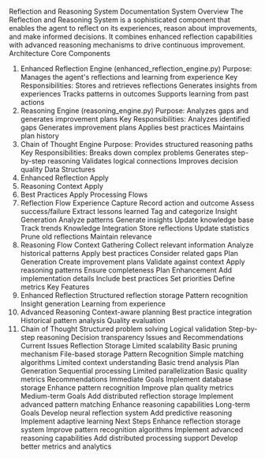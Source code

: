 Reflection and Reasoning System Documentation
System Overview
The Reflection and Reasoning System is a sophisticated component that enables the agent to reflect on its experiences, reason about improvements, and make informed decisions. It combines enhanced reflection capabilities with advanced reasoning mechanisms to drive continuous improvement.
Architecture
Core Components
1. Enhanced Reflection Engine (enhanced_reflection_engine.py)
Purpose: Manages the agent's reflections and learning from experience
Key Responsibilities:
Stores and retrieves reflections
Generates insights from experiences
Tracks patterns in outcomes
Supports learning from past actions
2. Reasoning Engine (reasoning_engine.py)
Purpose: Analyzes gaps and generates improvement plans
Key Responsibilities:
Analyzes identified gaps
Generates improvement plans
Applies best practices
Maintains plan history
3. Chain of Thought Engine
Purpose: Provides structured reasoning paths
Key Responsibilities:
Breaks down complex problems
Generates step-by-step reasoning
Validates logical connections
Improves decision quality
Data Structures
1. Enhanced Reflection
Apply
2. Reasoning Context
Apply
3. Best Practices
Apply
Processing Flows
1. Reflection Flow
Experience Capture
Record action and outcome
Assess success/failure
Extract lessons learned
Tag and categorize
Insight Generation
Analyze patterns
Generate insights
Update knowledge base
Track trends
Knowledge Integration
Store reflections
Update statistics
Prune old reflections
Maintain relevance
2. Reasoning Flow
Context Gathering
Collect relevant information
Analyze historical patterns
Apply best practices
Consider related gaps
Plan Generation
Create improvement plans
Validate against context
Apply reasoning patterns
Ensure completeness
Plan Enhancement
Add implementation details
Include best practices
Set priorities
Define metrics
Key Features
1. Enhanced Reflection
Structured reflection storage
Pattern recognition
Insight generation
Learning from experience
2. Advanced Reasoning
Context-aware planning
Best practice integration
Historical pattern analysis
Quality evaluation
3. Chain of Thought
Structured problem solving
Logical validation
Step-by-step reasoning
Decision transparency
Issues and Recommendations
Current Issues
Reflection Storage
Limited scalability
Basic pruning mechanism
File-based storage
Pattern Recognition
Simple matching algorithms
Limited context understanding
Basic trend analysis
Plan Generation
Sequential processing
Limited parallelization
Basic quality metrics
Recommendations
Immediate Goals
Implement database storage
Enhance pattern recognition
Improve plan quality metrics
Medium-term Goals
Add distributed reflection storage
Implement advanced pattern matching
Enhance reasoning capabilities
Long-term Goals
Develop neural reflection system
Add predictive reasoning
Implement adaptive learning
Next Steps
Enhance reflection storage system
Improve pattern recognition algorithms
Implement advanced reasoning capabilities
Add distributed processing support
Develop better metrics and analytics